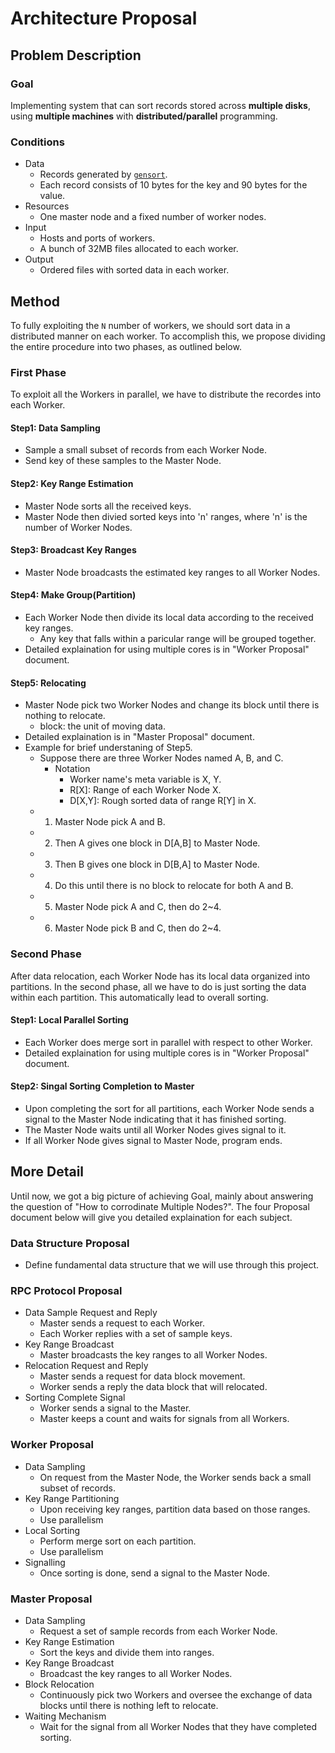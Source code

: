 # Architecture Proposal

## Problem Description

### Goal

Implementing system that can sort records stored across **multiple disks**, using **multiple machines** with **distributed/parallel** programming.

### Conditions

- Data
  - Records generated by [`gensort`](http://www.ordinal.com/gensort.html).
  - Each record consists of 10 bytes for the key and 90 bytes for the value.
- Resources
  - One master node and a fixed number of worker nodes.
- Input
  - Hosts and ports of workers.
  - A bunch of 32MB files allocated to each worker.
- Output
  - Ordered files with sorted data in each worker.

## Method

To fully exploiting the `N` number of workers, we should sort data in a distributed manner on each worker. To accomplish this, we propose dividing the entire procedure into two phases, as outlined below.

### First Phase

To exploit all the Workers in parallel, we have to distribute the recordes into each Worker.

#### Step1: Data Sampling

- Sample a small subset of records from each Worker Node.
- Send key of these samples to the Master Node.

#### Step2: Key Range Estimation

- Master Node sorts all the received keys.
- Master Node then divied sorted keys into 'n' ranges, where 'n' is the number of Worker Nodes.

#### Step3: Broadcast Key Ranges

- Master Node broadcasts the estimated key ranges to all Worker Nodes.

#### Step4: Make Group(Partition)

- Each Worker Node then divide its local data according to the received key ranges.
  - Any key that falls within a paricular range will be grouped together.
- Detailed explaination for using multiple cores is in "Worker Proposal" document.

#### Step5: Relocating

- Master Node pick two Worker Nodes and change its block until there is nothing to relocate.
  - block: the unit of moving data.
- Detailed explaination is in "Master Proposal" document.
- Example for brief understaning of Step5.
  - Suppose there are three Worker Nodes named A, B, and C.
    - Notation
      - Worker name's meta variable is X, Y.
      - R[X]: Range of each Worker Node X.
      - D[X,Y]: Rough sorted data of range R[Y] in X.
  - 1. Master Node pick A and B.
  - 2. Then A gives one block in D[A,B] to Master Node.
  - 3. Then B gives one block in D[B,A] to Master Node.
  - 4. Do this until there is no block to relocate for both A and B.
  - 5. Master Node pick A and C, then do 2~4.
  - 6. Master Node pick B and C, then do 2~4.

### Second Phase

After data relocation, each Worker Node has its local data organized into partitions. In the second phase, all we have to do is just sorting the data within each partition. This automatically lead to overall sorting.

#### Step1: Local Parallel Sorting

- Each Worker does merge sort in parallel with respect to other Worker.
- Detailed explaination for using multiple cores is in "Worker Proposal" document.

#### Step2: Singal Sorting Completion to Master

- Upon completing the sort for all partitions, each Worker Node sends a signal to the Master Node indicating that it has finished sorting.
- The Master Node waits until all Worker Nodes gives signal to it.
- If all Worker Node gives signal to Master Node, program ends.

## More Detail

Until now, we got a big picture of achieving Goal, mainly about answering the question of "How to corrodinate Multiple Nodes?". The four Proposal document below will give you detailed explaination for each subject.

### Data Structure Proposal

- Define fundamental data structure that we will use through this project.

### RPC Protocol Proposal

- Data Sample Request and Reply
  - Master sends a request to each Worker.
  - Each Worker replies with a set of sample keys.
- Key Range Broadcast
  - Master broadcasts the key ranges to all Worker Nodes.
- Relocation Request and Reply
  - Master sends a request for data block movement.
  - Worker sends a reply the data block that will relocated.
- Sorting Complete Signal
  - Worker sends a signal to the Master.
  - Master keeps a count and waits for signals from all Workers.

### Worker Proposal

- Data Sampling
  - On request from the Master Node, the Worker sends back a small subset of records.
- Key Range Partitioning
  - Upon receiving key ranges, partition data based on those ranges.
  - Use parallelism
- Local Sorting
  - Perform merge sort on each partition.
  - Use parallelism
- Signalling
  - Once sorting is done, send a signal to the Master Node.

### Master Proposal

- Data Sampling
  - Request a set of sample records from each Worker Node.
- Key Range Estimation
  - Sort the keys and divide them into ranges.
- Key Range Broadcast
  - Broadcast the key ranges to all Worker Nodes.
- Block Relocation
  - Continuously pick two Workers and oversee the exchange of data blocks until there is nothing left to relocate.
- Waiting Mechanism
  - Wait for the signal from all Worker Nodes that they have completed sorting.
